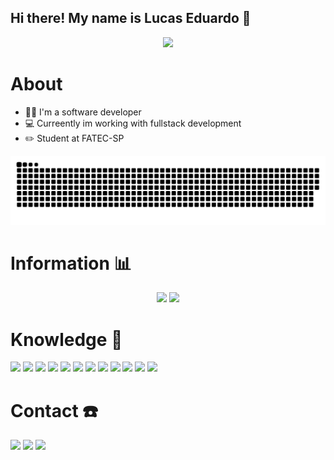 ## Hi there! My name is Lucas Eduardo 👋
<div align="center">
    <img src="https://media.giphy.com/media/dWesBcTLavkZuG35MI/giphy.gif">
</div>

# About
- 🧑🏻 I'm a software developer
- 💻 Curreently im working with fullstack development
- ✏️ Student at FATEC-SP

<img src="https://github.com/Lucas00012/Lucas00012/blob/output/github-contribution-grid-snake.svg">

# Information 📊
<div align="center">
    <img src="https://github-readme-stats.vercel.app/api?username=lucas00012&count_private=true&theme=tokyonight">
    <img src="https://github-readme-stats.vercel.app/api/top-langs/?username=lucas00012&theme=tokyonight">
</div>

# Knowledge 📃
<div>
    <img src="https://img.shields.io/badge/C%23-239120?style=for-the-badge&logo=c-sharp&logoColor=white">
    <img src="https://img.shields.io/badge/HTML5-E34F26?style=for-the-badge&logo=html5&logoColor=white">
    <img src="https://img.shields.io/badge/CSS3-1572B6?style=for-the-badge&logo=css3&logoColor=white">
    <img src="https://img.shields.io/badge/JavaScript-F7DF1E?style=for-the-badge&logo=javascript&logoColor=black">
    <img src="https://img.shields.io/badge/.NET-5C2D91?style=for-the-badge&logo=.net&logoColor=white">
    <img src="https://img.shields.io/badge/TypeScript-007ACC?style=for-the-badge&logo=typescript&logoColor=white">
    <img src="https://img.shields.io/badge/Angular-DD0031?style=for-the-badge&logo=angular&logoColor=white">
    <img src="https://img.shields.io/badge/Bootstrap-563D7C?style=for-the-badge&logo=bootstrap&logoColor=white">
    <img src="https://img.shields.io/badge/jQuery-0769AD?style=for-the-badge&logo=jquery&logoColor=white">
    <img src="https://img.shields.io/badge/Microsoft_SQL_Server-CC2927?style=for-the-badge&logo=microsoft-sql-server&logoColor=white">
    <img src="https://img.shields.io/badge/Sass-CC6699?style=for-the-badge&logo=sass&logoColor=white">
    <img src="https://img.shields.io/badge/rabbitmq-%23FF6600.svg?&style=for-the-badge&logo=rabbitmq&logoColor=white">
</div>

# Contact ☎️
<a href="https://www.linkedin.com/in/lucasormond" target="_blank"><img src="https://img.shields.io/badge/LinkedIn-blue?logo=linkedin&logoColor=white&style=for-the-badge"></a>
<a href="mailto:lucaseduardoormond@gmail.com" target="_blank"><img src="https://img.shields.io/badge/Gmail-D14836?logo=gmail&logoColor=white&style=for-the-badge"></a>
<a href="https://wa.me/5511961586651?text=Hi, how are you?" target="_blank"><img src="https://img.shields.io/badge/WhatsApp-25D366?logo=whatsapp&logoColor=white&style=for-the-badge"></a>

